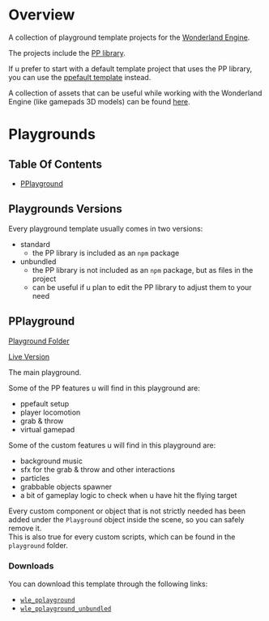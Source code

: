 # Overview

A collection of playground template projects for the [Wonderland Engine](https://wonderlandengine.com/).

The projects include the [PP library](https://github.com/SignorPipo/wle_pp).

If u prefer to start with a default template project that uses the PP library, you can use the [ppefault template](https://github.com/SignorPipo/wle_ppefault) instead.

A collection of assets that can be useful while working with the Wonderland Engine (like gamepads 3D models) can be found [here](https://github.com/SignorPipo/wle_assets).

# Playgrounds

## Table Of Contents

- [PPlayground](#pplayground)

## Playgrounds Versions

Every playground template usually comes in two versions:
- standard
  * the PP library is included as an `npm` package
- unbundled
  * the PP library is not included as an `npm` package, but as files in the project
  * can be useful if u plan to edit the PP library to adjust them to your need

## PPlayground

[Playground Folder](https://github.com/SignorPipo/wle_pplaygrounds/tree/main/wle_pplaygrounds/wle_pplayground)

[Live Version](https://signor-pipo.itch.io/pplayground-wonderland-engine)

The main playground.

Some of the PP features u will find in this playground are:
- ppefault setup
- player locomotion
- grab & throw
- virtual gamepad

Some of the custom features u will find in this playground are:
- background music
- sfx for the grab & throw and other interactions
- particles
- grabbable objects spawner
- a bit of gameplay logic to check when u have hit the flying target

Every custom component or object that is not strictly needed has been added under the `Playground` object inside the scene, so you can safely remove it.  
This is also true for every custom scripts, which can be found in the `playground` folder.

### Downloads

You can download this template through the following links:
  * [`wle_pplayground`](https://github.com/SignorPipo/wle_ppefault/releases/latest/download/wle_pplayground.zip)
  * [`wle_pplayground_unbundled`](https://github.com/SignorPipo/wle_pplaygrounds/releases/latest/download/wle_pplayground_unbundled.zip)

